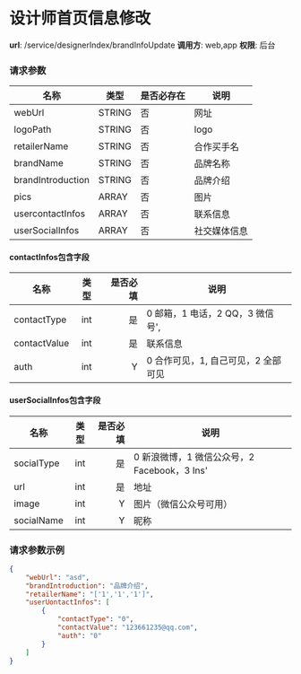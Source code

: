 设计师首页信息修改
=======

**url**: /service/designerIndex/brandInfoUpdate
**调用方**: web,app
**权限**: 后台


### 请求参数
|    名称  		   |  类型     | 是否必存在 |                  说明                  |
|------------------|-----------|------------|----------------------------------------|
| webUrl           | STRING    | 否         |网址   						    	 |
| logoPath         | STRING    | 否         |logo								     |
| retailerName     | STRING    | 否         |合作买手名							     |
| brandName        | STRING    | 否         |品牌名称							     |
| brandIntroduction| STRING    | 否         |品牌介绍  							     |
| pics             | ARRAY     | 否         |图片								     |
| usercontactInfos | ARRAY     | 否         |联系信息							     |
| userSocialInfos  | ARRAY     | 否         |社交媒体信息						     |
#### contactInfos包含字段

| 名称           | 类型           | 是否必填   | 说明    							 |
| -------------- | :----:         | ---------: | --      							 |
| contactType    | int            | 是         |  0 邮箱，1 电话，2 QQ，3 微信号',   |
| contactValue   | int            | 是         | 联系信息						     |
| auth           | int            | Y          | 0 合作可见，1, 自己可见，2 全部可见 |

#### userSocialInfos包含字段

| 名称           | 类型           | 是否必填   | 说明    							 		 |
| -------------- | :----:         | ---------: | --      							 		 |
| socialType     | int            | 是         | 0 新浪微博，1 微信公众号，2 Facebook，3 Ins'|
| url            | int            | 是         | 地址						     			 |
| image          | int            | Y          | 图片（微信公众号可用） 					 |
| socialName     | int            | Y          |昵称										 |

### 请求参数示例

```json
{
    "webUrl": "asd",
    "brandIntroduction": "品牌介绍",
    "retailerName": "['1','1','1']",
    "userUontactInfos": [
        {
            "contactType": "0",
            "contactValue": "123661235@qq.com",
            "auth": "0"
        }
    ]
}
```
